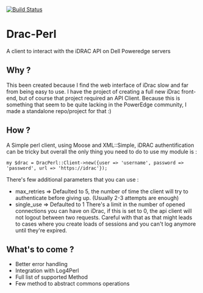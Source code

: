 [![Build Status](https://travis-ci.org/apcros/Drac-Perl.svg?branch=master)](https://travis-ci.org/apcros/Drac-Perl)
# Drac-Perl
A client to interact with the iDRAC API on Dell Poweredge servers

## Why ?
This been created because I find the web interface of iDrac slow and far from being easy to use. 
I have the project of creating a full new iDrac front-end, but of course that project required an API Client. Because this is something that seem to be quite lacking in the PowerEdge community, I made a standalone repo/project for that :)

## How ? 

A Simple perl client, using Moose and XML::Simple, iDRAC authentification can be tricky but overall the only thing you need to do to use my module is : 

`my $drac = DracPerl::Client->new({user => 'username', password => 'password', url => 'https://idrac'});`

There's few additional parameters that you can use : 

- max_retries => Defaulted to 5, the number of time the client will try to authenticate before giving up. (Usually 2-3 attempts are enough)
- single_use => Defaulted to 1
There's a limit in the number of opened connections you can have on iDrac, if this is set to 0, the api client will not logout between two requests. Careful with that as that might leads to cases where you create loads of sessions and you can't log anymore until they're expired. 

## What's to come ? 

- Better error handling
- Integration with Log4Perl
- Full list of supported Method 
- Few method to abstract commons operations